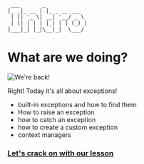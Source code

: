 ```
 ___       _             
|_ _|_ __ | |_ _ __ ___  
 | || '_ \| __| '__/ _ \ 
 | || | | | |_| | | (_) |
|___|_| |_|\__|_|  \___/ 
```
# What are we doing?
![We're back!](../IMGS/Were_back.gif)

Right! Today it's all about exceptions!

* built-in exceptions and how to find them
* How to raise an exception
* how to catch an exception
* how to create a custom exception
* context managers

### [Let's crack on with our lesson](./01_built_in_exceptions.md)